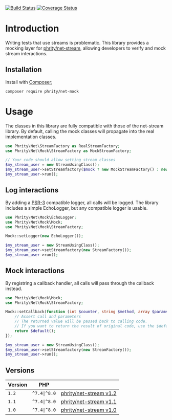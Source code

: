[![Build Status](https://github.com/sirn-se/phrity-net-mock/actions/workflows/acceptance.yml/badge.svg)](https://github.com/sirn-se/phrity-net-mock/actions)
[![Coverage Status](https://coveralls.io/repos/github/sirn-se/phrity-net-mock/badge.svg?branch=main)](https://coveralls.io/github/sirn-se/phrity-net-mock?branch=main)

# Introduction

Writing tests that use streams is problematic.
This library provides a mocking layer for [phrity/net-stream](https://phrity.sirn.se/net-stream/),
allowing developers to verify and mock stream interactions.

## Installation

Install with [Composer](https://getcomposer.org/);
```
composer require phrity/net-mock
```

# Usage

The classes in this library are fully compatible with those of the net-stream library.
By default, calling the mock classes will propagate into the real implementation classes.

```php
use Phrity\Net\StreamFactory as RealStreamFactory;
use Phrity\Net\Mock\StreamFactory as MockStreamFactory;

// Your code should allow setting stream classes
$my_stream_user = new StreamUsingClass();
$my_stream_user->setStreamfactory($mock ? new MockStreamFactory() : new RealStreamFactory());
$my_stream_user->run();
```

## Log interactions

By adding a [PSR-3](https://www.php-fig.org/psr/psr-3/) compatible logger, all calls will be logged.
The library includes a simple EchoLogger, but any compatible logger is usable.

```php
use Phrity\Net\Mock\EchoLogger;
use Phrity\Net\Mock\Mock;
use Phrity\Net\Mock\StreamFactory;

Mock::setLogger(new EchoLogger());

$my_stream_user = new StreamUsingClass();
$my_stream_user->setStreamfactory(new StreamFactory());
$my_stream_user->run();
```

## Mock interactions

By registring a callback handler, all calls will pass through the callback instead.

```php
use Phrity\Net\Mock\Mock;
use Phrity\Net\Mock\StreamFactory;

Mock::setCallback(function (int $counter, string $method, array $params, callable $default) {
    // Assert call and parameters
    // The returned value will be passed back to calling code.
    // If you want to return the result of original code, use the $default callable
    return $default();
});

$my_stream_user = new StreamUsingClass();
$my_stream_user->setStreamfactory(new StreamFactory());
$my_stream_user->run();
```

## Versions

| Version | PHP | |
| --- | --- | --- |
| `1.2` | `^7.4\|^8.0` | [phrity/net-stream v1.2](https://phrity.sirn.se/net-stream/1.2.0) |
| `1.1` | `^7.4\|^8.0` | [phrity/net-stream v1.1](https://phrity.sirn.se/net-stream/1.1.0) |
| `1.0` | `^7.4\|^8.0` | [phrity/net-stream v1.0](https://phrity.sirn.se/net-stream/1.0.0) |
